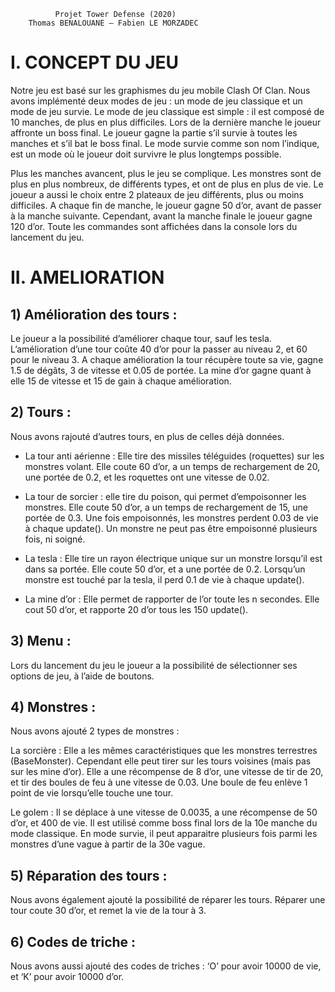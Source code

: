 		      Projet Tower Defense (2020)
		Thomas BENALOUANE – Fabien LE MORZADEC


# I. CONCEPT DU JEU

Notre jeu est basé sur les graphismes du jeu mobile Clash Of Clan.
Nous avons implémenté deux modes de jeu : un mode de jeu classique et un mode de jeu survie.
Le mode de jeu classique est simple : il est composé de 10 manches, de plus en plus difficiles.
Lors de la dernière manche le joueur affronte un boss final.
Le joueur gagne la partie s’il survie à toutes les manches et s’il bat le boss final.
Le mode survie comme son nom l’indique, est un mode où le joueur doit survivre le plus longtemps possible.


Plus les manches avancent, plus le jeu se complique.
Les monstres sont de plus en plus nombreux, de différents types, et ont de plus en plus de vie.
Le joueur a aussi le choix entre 2 plateaux de jeu différents, plus ou moins difficiles.
A chaque fin de manche, le joueur gagne 50 d’or, avant de passer à la manche suivante.
Cependant, avant la manche finale le joueur gagne 120 d’or.
Toute les commandes sont affichées dans la console lors du lancement du jeu.


# II. AMELIORATION

## 1)	Amélioration des tours :
Le joueur a la possibilité d’améliorer chaque tour, sauf les tesla.
L’amélioration d’une tour coûte 40 d’or pour la passer au niveau 2, et 60 pour le niveau 3.
A chaque amélioration la tour récupère toute sa vie, gagne 1.5 de dégâts, 3 de vitesse et 0.05 de portée.
La mine d’or gagne quant à elle 15 de vitesse et 15 de gain à chaque amélioration.

## 2)	Tours :
Nous avons rajouté d’autres tours, en plus de celles déjà données.

- La tour anti aérienne : Elle tire des missiles téléguides (roquettes) sur les monstres volant.
Elle coute 60 d’or, a un temps de rechargement de 20, une portée de 0.2, et les roquettes ont une vitesse de 0.02.

- La tour de sorcier : elle tire du poison, qui permet d’empoisonner les monstres.
Elle coute 50 d’or, a un temps de rechargement de 15, une portée de 0.3.
Une fois empoisonnés, les monstres perdent 0.03 de vie à chaque update().
Un monstre ne peut pas être empoisonné plusieurs fois, ni soigné.

- La tesla : Elle tire un rayon électrique unique sur un monstre lorsqu’il est dans sa portée.
Elle coute 50 d’or, et a une portée de 0.2. Lorsqu’un monstre est touché par la tesla, il perd 0.1 de vie à chaque update().

- La mine d’or : Elle permet de rapporter de l’or toute les n secondes.
Elle cout 50 d’or, et rapporte 20 d’or tous les 150 update().

## 3)	Menu :
Lors du lancement du jeu le joueur a la possibilité de sélectionner ses options de jeu, à l’aide de boutons.

## 4)	Monstres :
Nous avons ajouté 2 types de monstres :

La sorcière : Elle a les mêmes caractéristiques que les monstres terrestres (BaseMonster).
Cependant elle peut tirer sur les tours voisines (mais pas sur les mine d’or).
Elle a une récompense de 8 d’or, une vitesse de tir de 20, et tir des boules de feu à une vitesse de 0.03.
Une boule de feu enlève 1 point de vie lorsqu’elle touche une tour.


Le golem : Il se déplace à une vitesse de 0.0035, a une récompense de 50 d’or, et 400 de vie.
Il est utilisé comme boss final lors de la 10e manche du mode classique.
En mode survie, il peut apparaitre plusieurs fois parmi les monstres d’une vague à partir de la 30e vague.

## 5)	Réparation des tours :
Nous avons également ajouté la possibilité de réparer les tours.
Réparer une tour coute 30 d’or, et remet la vie de la tour à 3.

## 6)	Codes de triche :
Nous avons aussi ajouté des codes de triches :
‘O’ pour avoir 10000 de vie, et ‘K’ pour avoir 10000 d’or.

